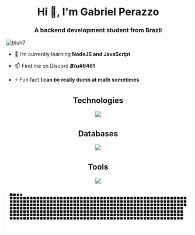 <div align="center">
  <h1>Hi 👋, I'm Gabriel Perazzo</h1>
  <h3>A backend development student from Brazil</h3>
</div>
  
<p align="left"> <img src="https://komarev.com/ghpvc/?username=bluh7&label=Profile%20views&color=0e75b6&style=flat" alt="bluh7" /> </p>

- 🌱 I’m currently learning **NodeJS and JavaScript**

- 📫 Find me on Discord **𝘽𝙡𝙪#6461**

- ⚡ Fun fact **I can be really dumb at math sometimes**

<div align="center">
  <h2>Technologies</h2>
  <p>
    <a href="https://skillicons.dev">
      <img src="https://skillicons.dev/icons?i=python,javascript,html,nodejs,vue,express,bash,linux,vercel" />
    </a>
  </p>
  
  <h2>Databases</h2>
  <p>
    <a href="https://skillicons.dev">
      <img src="https://skillicons.dev/icons?i=mysql,mongodb" />
    </a>
  </p>
  
  <h2>Tools</h2>
  <p>
    <a href="https://skillicons.dev">
      <img src="https://skillicons.dev/icons?i=vscode,visualstudio,git,github" />
   </a>
  </p>
  <a href=#><img src="contributions.svg"></a>
</div>

